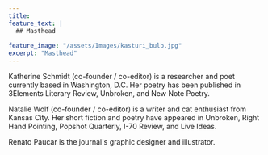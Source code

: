 ```yaml
---
title: 
feature_text: |
  ## Masthead
  
feature_image: "/assets/Images/kasturi_bulb.jpg"
excerpt: "Masthead"
---
```

Katherine Schmidt (co-founder / co-editor) is a researcher and poet currently based in Washington, D.C. Her poetry has been published in 3Elements Literary Review, Unbroken, and New Note Poetry.

Natalie Wolf (co-founder / co-editor) is a writer and cat enthusiast from Kansas City. Her short fiction and poetry have appeared in Unbroken, Right Hand Pointing, Popshot Quarterly, I-70 Review, and Live Ideas.

Renato Paucar is the journal's graphic designer and illustrator.